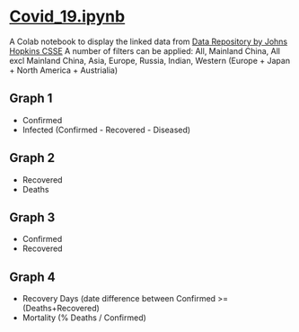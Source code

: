 

# [Covid_19.ipynb](https://github.com/flow4u/public/blob/master/Covid_19.ipynb)
A Colab notebook to display the linked data from [Data Repository by Johns Hopkins CSSE](https://github.com/CSSEGISandData/COVID-19)
A number of filters can be applied: All, Mainland China, All excl Mainland China, Asia, Europe, Russia, Indian, Western (Europe +
Japan + North America + Austrialia)
## Graph 1
- Confirmed
- Infected (Confirmed - Recovered - Diseased)
## Graph 2
- Recovered
- Deaths
## Graph 3
- Confirmed
- Recovered
## Graph 4
- Recovery Days (date difference between Confirmed >= (Deaths+Recovered)
- Mortality (% Deaths / Confirmed)

